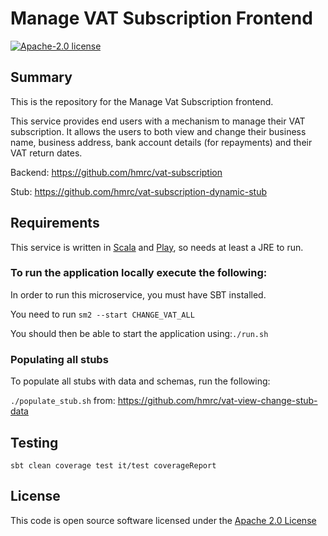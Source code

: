 # Manage VAT Subscription Frontend

[![Apache-2.0 license](http://img.shields.io/badge/license-Apache-brightgreen.svg)](http://www.apache.org/licenses/LICENSE-2.0.html)

## Summary
This is the repository for the Manage Vat Subscription frontend.

This service provides end users with a mechanism to manage their VAT subscription.
It allows the users to both view and change their business name, business address, bank account details (for repayments) and their VAT return dates.

Backend: https://github.com/hmrc/vat-subscription

Stub: https://github.com/hmrc/vat-subscription-dynamic-stub

## Requirements

This service is written in [Scala](http://www.scala-lang.org/) and [Play](http://playframework.com/), so needs at least a JRE to run.

### To run the application locally execute the following:

In order to run this microservice, you must have SBT installed.

You need to run `sm2 --start CHANGE_VAT_ALL`

You should then be able to start the application using:`./run.sh`

### Populating all stubs

To populate all stubs with data and schemas, run the following:

`./populate_stub.sh` from: https://github.com/hmrc/vat-view-change-stub-data


## Testing
`sbt clean coverage test it/test coverageReport`

## License 

This code is open source software licensed under the [Apache 2.0 License]("http://www.apache.org/licenses/LICENSE-2.0.html")
